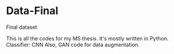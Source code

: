 # Data-Final
Final dataset

This is all the codes for my MS thesis. 
It's mostly written in Python.
Classifier: CNN
Also, GAN code for data augmentation.
